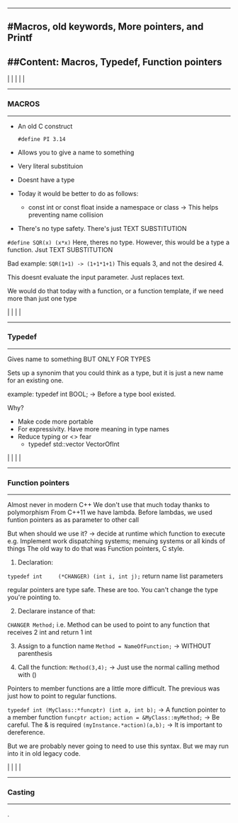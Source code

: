 
--------------------------------------------------
#Macros, old keywords, More pointers, and Printf
--------------------------------------------------

##Content:
  Macros, Typedef, Function pointers
--------------------------------------------------
|
|
|
|
|
_________________
### MACROS
****************
- An old C construct

    `#define PI 3.14`

- Allows you to give a name to something
- Very literal substituion
- Doesnt have a type
- Today it would be better to do as follows:
    - const int or const float inside a namespace or class -> This helps preventing name collision
- There's no type safety. There's just TEXT SUBSTITUTION

`#define SQR(x) (x*x)`
Here, theres no type. However, this would be a type a function. Jsut TEXT SUBSTITUTION

Bad example:  `SQR(1+1) -> (1+1*1+1)`
            This equals 3, and not the desired 4.

This doesnt evaluate the input parameter. Just replaces text.

We would do that today with a function, or a function template, if we need more than just one type

|
|
|
|
_________________
### Typedef
****************

Gives name to something BUT ONLY FOR TYPES

Sets up a synonim that you could think as a type, but it is just a new name for an existing one.


example:
    typedef int BOOL; -> Before a type bool existed.


Why?
  * Make code more portable
  * For expressivity. Have more meaning in type names
  * Reduce typing or <> fear
    - typedef std::vector<int> VectorOfInt


|
|
|
|
_________________
### Function pointers
****************
Almost never in modern C++
  We don't use that much today thanks to polymorphism
  From C++11 we have lambda. Before lambdas, we used funtion pointers as as parameter to other call

But when should we use it?
  -> decide at runtime which function to execute
      e.g. Implement work dispatching systems; menuing systems or all kinds of things
      The old way to do that was Function pointers, C style.

1. Declaration:

  `typedef int     (*CHANGER) (int i, int j);`
        return       name       list parameters

  regular pointers are type safe. These are too. You can't change the type you're pointing to.

2. Declarare instance of that:

  `CHANGER Method;`
  i.e. Method can be used to point to any function that receives 2 int and return 1 int

3. Assign to a function name
  `Method = NameOfFunction;`  -> WITHOUT parenthesis

4. Call the function:
  `Method(3,4);`   -> Just use the normal calling method with ()


  Pointers to member functions are a little more difficult. The previous was just how to point  to regular functions.


  `typedef int (MyClass::*funcptr) (int a, int b);`   -> A function pointer to a member function
  `funcptr action;`
  `action = &MyClass::myMethod;`   -> Be careful. The & is required
  `(myInstance.*action)(a,b);`   -> It is important to dereference.

But we are probably never going to need to use this syntax. But we may run into it in old legacy code.



|
|
|
|
_________________
### Casting
****************


.
